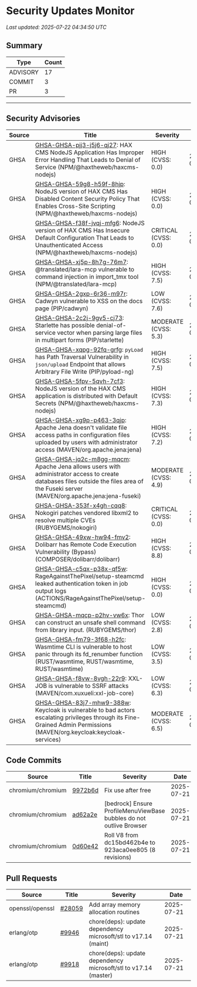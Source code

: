 # Security Updates Monitor

*Last updated: 2025-07-22 04:34:50 UTC*

## Summary
| Type | Count |
|------|-------|
| ADVISORY | 17 |
| COMMIT | 3 |
| PR | 3 |

---

## Security Advisories

| Source | Title | Severity | Date |
|--------|-------|----------|------|
| GHSA | [GHSA-GHSA-pjj3-j5j6-qj27](https://github.com/advisories/GHSA-pjj3-j5j6-qj27): HAX CMS NodeJS Application Has Improper Error Handling That Leads to Denial of Service (NPM/@haxtheweb/haxcms-nodejs) | HIGH (CVSS: 0.0) | 2025-07-21 |
| GHSA | [GHSA-GHSA-59g8-h59f-8hjp](https://github.com/advisories/GHSA-59g8-h59f-8hjp): NodeJS version of HAX CMS Has Disabled Content Security Policy That Enables Cross-Site Scripting (NPM/@haxtheweb/haxcms-nodejs) | HIGH (CVSS: 0.0) | 2025-07-21 |
| GHSA | [GHSA-GHSA-f38f-jvqj-mfg6](https://github.com/advisories/GHSA-f38f-jvqj-mfg6): NodeJS version of HAX CMS Has Insecure Default Configuration That Leads to Unauthenticated Access (NPM/@haxtheweb/haxcms-nodejs) | CRITICAL (CVSS: 0.0) | 2025-07-21 |
| GHSA | [GHSA-GHSA-xj5p-8h7g-76m7](https://github.com/advisories/GHSA-xj5p-8h7g-76m7): @translated/lara-mcp vulnerable to command injection in import_tmx tool (NPM/@translated/lara-mcp) | HIGH (CVSS: 7.5) | 2025-07-21 |
| GHSA | [GHSA-GHSA-2gxp-6r36-m97r](https://github.com/advisories/GHSA-2gxp-6r36-m97r): Cadwyn vulnerable to XSS on the docs page (PIP/cadwyn) | LOW (CVSS: 7.6) | 2025-07-21 |
| GHSA | [GHSA-GHSA-2c2j-9gv5-cj73](https://github.com/advisories/GHSA-2c2j-9gv5-cj73): Starlette has possible denial-of-service vector when parsing large files in multipart forms (PIP/starlette) | MODERATE (CVSS: 5.3) | 2025-07-21 |
| GHSA | [GHSA-GHSA-xqpg-92fq-grfg](https://github.com/advisories/GHSA-xqpg-92fq-grfg): `pyLoad` has Path Traversal Vulnerability in `json/upload` Endpoint that allows Arbitrary File Write (PIP/pyload-ng) | HIGH (CVSS: 7.5) | 2025-07-21 |
| GHSA | [GHSA-GHSA-5fpv-5qvh-7cf3](https://github.com/advisories/GHSA-5fpv-5qvh-7cf3): NodeJS version of the HAX CMS application is distributed with Default Secrets (NPM/@haxtheweb/haxcms-nodejs) | HIGH (CVSS: 7.3) | 2025-07-21 |
| GHSA | [GHSA-GHSA-xg9p-p463-3qjp](https://github.com/advisories/GHSA-xg9p-p463-3qjp): Apache Jena doesn't validate file access paths in configuration files uploaded by users with administrator access (MAVEN/org.apache.jena:jena) | HIGH (CVSS: 7.2) | 2025-07-21 |
| GHSA | [GHSA-GHSA-jq2c-m8gg-mqcm](https://github.com/advisories/GHSA-jq2c-m8gg-mqcm): Apache Jena allows users with administrator access to create databases files outside the files area of the Fuseki server (MAVEN/org.apache.jena:jena-fuseki) | MODERATE (CVSS: 4.9) | 2025-07-21 |
| GHSA | [GHSA-GHSA-353f-x4gh-cqq8](https://github.com/advisories/GHSA-353f-x4gh-cqq8): Nokogiri patches vendored libxml2 to resolve multiple CVEs (RUBYGEMS/nokogiri) | CRITICAL (CVSS: 0.0) | 2025-07-21 |
| GHSA | [GHSA-GHSA-49xw-hw94-fmv2](https://github.com/advisories/GHSA-49xw-hw94-fmv2): Dolibarr has Remote Code Execution Vulnerability (Bypass) (COMPOSER/dolibarr/dolibarr) | HIGH (CVSS: 8.8) | 2025-07-21 |
| GHSA | [GHSA-GHSA-c5qx-p38x-qf5w](https://github.com/advisories/GHSA-c5qx-p38x-qf5w): RageAgainstThePixel/setup-steamcmd leaked authentication token in job output logs (ACTIONS/RageAgainstThePixel/setup-steamcmd) | HIGH (CVSS: 0.0) | 2025-07-21 |
| GHSA | [GHSA-GHSA-mqcp-p2hv-vw6x](https://github.com/advisories/GHSA-mqcp-p2hv-vw6x): Thor can construct an unsafe shell command from library input. (RUBYGEMS/thor) | LOW (CVSS: 2.8) | 2025-07-20 |
| GHSA | [GHSA-GHSA-fm79-3f68-h2fc](https://github.com/advisories/GHSA-fm79-3f68-h2fc): Wasmtime CLI  is vulnerable to host panic through its fd_renumber function (RUST/wasmtime, RUST/wasmtime, RUST/wasmtime) | LOW (CVSS: 3.5) | 2025-07-18 |
| GHSA | [GHSA-GHSA-f8vw-8vgh-22r9](https://github.com/advisories/GHSA-f8vw-8vgh-22r9): XXL-JOB is vulnerable to SSRF attacks (MAVEN/com.xuxueli:xxl-job-core) | LOW (CVSS: 6.3) | 2025-07-18 |
| GHSA | [GHSA-GHSA-83j7-mhw9-388w](https://github.com/advisories/GHSA-83j7-mhw9-388w): Keycloak is vulnerable to bad actors escalating privileges through its Fine-Grained Admin Permissions (MAVEN/org.keycloak:keycloak-services) | MODERATE (CVSS: 6.5) | 2025-07-18 |

## Code Commits

| Source | Title | Severity | Date |
|--------|-------|----------|------|
| chromium/chromium | [9972b6d](https://github.com/chromium/chromium/commit/9972b6ddee575dcaab70eeec6b4062113214d1cc) | Fix use after free | 2025-07-21 |
| chromium/chromium | [ad62a2e](https://github.com/chromium/chromium/commit/ad62a2e4564fd423f622a676c93f80ce26f0f473) | [bedrock] Ensure ProfileMenuViewBase bubbles do not outlive Browser | 2025-07-21 |
| chromium/chromium | [0d60e42](https://github.com/chromium/chromium/commit/0d60e4275f217ba99588c9b8f3d9490a4bdfa2da) | Roll V8 from dc15bd462b4e to 923aca0ee805 (8 revisions) | 2025-07-21 |

## Pull Requests

| Source | Title | Severity | Date |
|--------|-------|----------|------|
| openssl/openssl | [#28059](https://github.com/openssl/openssl/pull/28059) | Add array memory allocation routines | 2025-07-21 |
| erlang/otp | [#9946](https://github.com/erlang/otp/pull/9946) | chore(deps): update dependency microsoft/stl to v17.14 (maint) | 2025-07-21 |
| erlang/otp | [#9918](https://github.com/erlang/otp/pull/9918) | chore(deps): update dependency microsoft/stl to v17.14 (master) | 2025-07-21 |

